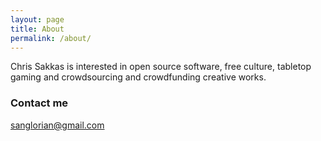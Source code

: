 ```yaml
---
layout: page
title: About
permalink: /about/
---
```


Chris Sakkas is interested in open source software, free culture, tabletop gaming and crowdsourcing and crowdfunding creative works.

### Contact me

[sanglorian@gmail.com](mailto:sanglorian@gmail.com)
